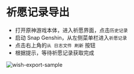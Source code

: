 # 祈愿记录导出 <Badge type="tip" text="UIGF" vertical="top" />

- 打开原神游戏本体，进入祈愿界面，点击`历史记录`
- 启动 Snap Genshin，从左侧菜单栏进入`祈愿记录`
- 点击右上角的`从 日志文件 刷新` 按钮
- 根据提示，等待祈愿记录获取完成

![wish-export-sample](https://img.snapgenshin.com/imgs/2022/03/d153e4155f32d37b.png)
